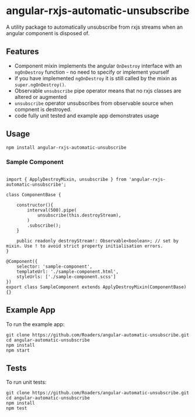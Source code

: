 # angular-rxjs-automatic-unsubscribe

A utility package to automatically unsubscribe from rxjs streams when an angular component is disposed of.

## Features

* Component mixin implements the angular `OnDestroy` interface with an `ngOnDestroy` function - no need to specify or implement yourself
* if you have implemented `ngOnDestroy` it is still called by the mixin as `super.ngOnDestroy()`.
* Observable `unsubscribe` pipe operator means that no rxjs classes are altered or augmented
* `unsubscribe` operator unsubscribes from observable source when compnent is destroyed.
* code fully unit tested and example app demonstrates usage

## Usage

```
npm install angular-rxjs-automatic-unsubscribe
```

### Sample Component

```

import { ApplyDestroyMixin, unsubscribe } from 'angular-rxjs-automatic-unsubscribe';

class ComponentBase {

    constructor(){
        interval(500).pipe(
            unsubscribe(this.destroyStream),
        )
        .subscribe();
    }
    
    public readonly destroyStream!: Observable<boolean>; // set by mixin. Use ! to avoid strict property initialisation errors.
}

@Component({
    selector: 'sample-component',
    templateUrl: './sample-component.html',
    styleUrls: ['./sample-component.scss']
})
export class SampleComponent extends ApplyDestroyMixin(ComponentBase) {}

```

## Example App
To run the example app:

```
git clone https://github.com/Roaders/angular-automatic-unsubscribe.git
cd angular-automatic-unsubscribe
npm install
npm start
```

## Tests
To run unit tests:
```
git clone https://github.com/Roaders/angular-automatic-unsubscribe.git
cd angular-automatic-unsubscribe
npm install
npm test
```
